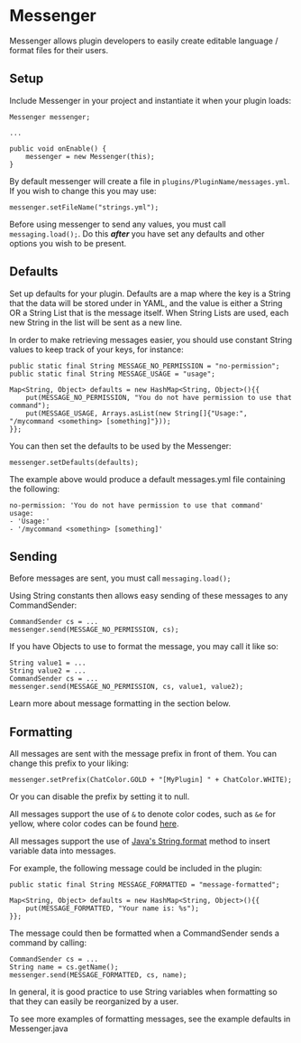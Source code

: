 Messenger
=============

Messenger allows plugin developers to easily create editable language / format files for their users.


Setup
-------
Include Messenger in your project and instantiate it when your plugin loads:

    Messenger messenger;

    ...

    public void onEnable() {
        messenger = new Messenger(this);
    }

By default messenger will create a file in ```plugins/PluginName/messages.yml```. If you wish to change this you may use:

    messenger.setFileName("strings.yml");

Before using messenger to send any values, you must call ```messaging.load();```. Do this ***after*** you have set any defaults and other options you wish to be present.


Defaults
-------

Set up defaults for your plugin. Defaults are a map where the key is a String that the data will be stored under in YAML, and the value is either a String OR a String List that is the message itself.
When String Lists are used, each new String in the list will be sent as a new line.

In order to make retrieving messages easier, you should use constant String values to keep track of your keys, for instance:

    public static final String MESSAGE_NO_PERMISSION = "no-permission";
    public static final String MESSAGE_USAGE = "usage";

    Map<String, Object> defaults = new HashMap<String, Object>(){{
        put(MESSAGE_NO_PERMISSION, "You do not have permission to use that command");
        put(MESSAGE_USAGE, Arrays.asList(new String[]{"Usage:", "/mycommand <something> [something]"}));
    }};

You can then set the defaults to be used by the Messenger:

    messenger.setDefaults(defaults);

The example above would produce a default messages.yml file containing the following:

    no-permission: 'You do not have permission to use that command'
    usage:
    - 'Usage:'
    - '/mycommand <something> [something]'


Sending
-------

Before messages are sent, you must call ```messaging.load();```

Using String constants then allows easy sending of these messages to any CommandSender:

    CommandSender cs = ...
    messenger.send(MESSAGE_NO_PERMISSION, cs);

If you have Objects to use to format the message, you may call it like so:

    String value1 = ...
    String value2 = ...
    CommandSender cs = ...
    messenger.send(MESSAGE_NO_PERMISSION, cs, value1, value2);

Learn more about message formatting in the section below.

Formatting
-------

All messages are sent with the message prefix in front of them. You can change this prefix to your liking:

    messenger.setPrefix(ChatColor.GOLD + "[MyPlugin] " + ChatColor.WHITE);

Or you can disable the prefix by setting it to null.

All messages support the use of ```&``` to denote color codes, such as ```&e``` for yellow, where color codes can be found [here](http://ess.khhq.net/mc/).

All messages support the use of [Java's String.format](http://docs.oracle.com/javase/7/docs/api/java/lang/String.html#format%28java.lang.String,%20java.lang.Object...%29) method to insert variable data into messages.

For example, the following message could be included in the plugin:

    public static final String MESSAGE_FORMATTED = "message-formatted";

    Map<String, Object> defaults = new HashMap<String, Object>(){{
        put(MESSAGE_FORMATTED, "Your name is: %s");
    }};

The message could then be formatted when a CommandSender sends a command by calling:

    CommandSender cs = ...
    String name = cs.getName();
    messenger.send(MESSAGE_FORMATTED, cs, name);

In general, it is good practice to use String variables when formatting so that they can easily be reorganized by a user.

To see more examples of formatting messages, see the example defaults in Messenger.java